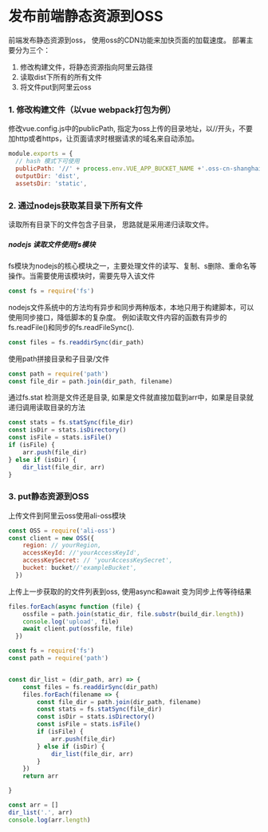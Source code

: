 # 发布前端静态资源到OSS

前端发布静态资源到oss， 使用oss的CDN功能来加快页面的加载速度。
部署主要分为三个：
1. 修改构建文件，将静态资源指向阿里云路径
2. 读取dist下所有的所有文件
3. 将文件put到阿里云oss

### 1. 修改构建文件（以vue webpack打包为例）
修改vue.config.js中的publicPath, 指定为oss上传的目录地址，以//开头，不要加http或者https，让页面请求时根据请求的域名来自动添加。
```js
module.exports = {
  // hash 模式下可使用
  publicPath: '//' + process.env.VUE_APP_BUCKET_NAME +'.oss-cn-shanghai.aliyuncs.com/',
  outputDir: 'dist',
  assetsDir: 'static',
```

### 2. 通过nodejs获取某目录下所有文件
读取所有目录下的文件包含子目录， 思路就是采用递归读取文件。

##### nodejs 读取文件使用fs模块

fs模块为nodejs的核心模块之一，主要处理文件的读写、复制、s删除、重命名等操作。当需要使用该模块时，需要先导入该文件
```js
const fs = require('fs')
```
nodejs文件系统中的方法均有异步和同步两种版本，本地只用于构建脚本，可以使用同步接口，降低脚本的复杂度。
例如读取文件内容的函数有异步的fs.readFile()和同步的fs.readFileSync().
```js
const files = fs.readdirSync(dir_path)
```

使用path拼接目录和子目录/文件
```js
const path = require('path')
const file_dir = path.join(dir_path, filename)
```

通过fs.stat 检测是文件还是目录, 如果是文件就直接加载到arr中，如果是目录就递归调用读取目录的方法
```js
const stats = fs.statSync(file_dir)
const isDir = stats.isDirectory()
const isFile = stats.isFile()
if (isFile) {
    arr.push(file_dir)
} else if (isDir) {
    dir_list(file_dir, arr)
}
```
### 3. put静态资源到OSS
上传文件到阿里云oss使用ali-oss模块
```js
const OSS = require('ali-oss')
const client = new OSS({
    region: // yourRegion,
    accessKeyId: //'yourAccessKeyId',
    accessKeySecret: // 'yourAccessKeySecret',
    bucket: bucket//'exampleBucket',
  })
```
上传上一步获取的的文件列表到oss, 使用async和await 变为同步上传等待结果
```js
files.forEach(async function (file) {
    ossfile = path.join(static_dir, file.substr(build_dir.length))
    console.log('upload', file)
    await client.put(ossfile, file)
  })

```



```js
const fs = require('fs')
const path = require('path')


const dir_list = (dir_path, arr) => {
    const files = fs.readdirSync(dir_path)
    files.forEach(filename => {
        const file_dir = path.join(dir_path, filename)
        const stats = fs.statSync(file_dir)
        const isDir = stats.isDirectory()
        const isFile = stats.isFile()
        if (isFile) {
            arr.push(file_dir)
        } else if (isDir) {
            dir_list(file_dir, arr)
        }
    })
    return arr

}

const arr = []
dir_list('.', arr)
console.log(arr.length)

```